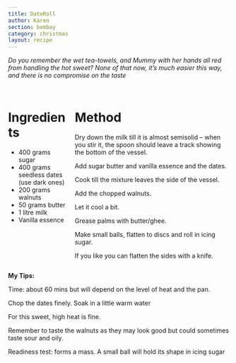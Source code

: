 ```yaml
---
title: DateRoll
author: Karen
section: bombay
category: christmas
layout: recipe
---
```

_Do you remember the wet tea-towels, and Mummy with her hands all red from handling the hot sweet? None of that now, it’s much easier this way, and there is no compromise on the taste_

<br>
<div class='columns'> <div class='column is-one-third p-3' markdown='1'>

# Ingredients

* 400 grams sugar
* 400 grams seedless dates (use dark ones)
* 200 grams walnuts
* 50 grams butter
* 1 litre milk
* Vanilla essence



</div> <div class='column is-two-thirds p-3' markdown='1'>

# Method

Dry down the milk till it is almost semisolid – when you stir it, the spoon should leave a track showing the bottom of the vessel.

Add sugar butter and vanilla essence and the dates.

Cook till the mixture leaves the side of the vessel.

Add the chopped walnuts.

Let it cool a bit.

Grease palms with butter/ghee.

Make small balls, flatten to discs and roll in icing sugar.

If you like you can flatten the sides with a knife.

</div> </div>

**My Tips:**

Time: about 60 mins but will depend on the level of heat and the pan.

Chop the dates finely. Soak in a little warm water

For this sweet, high heat is fine.

Remember to taste the walnuts as they may look good but could sometimes taste sour and oily.

Readiness test: forms a mass. A small ball will hold its shape in icing sugar


